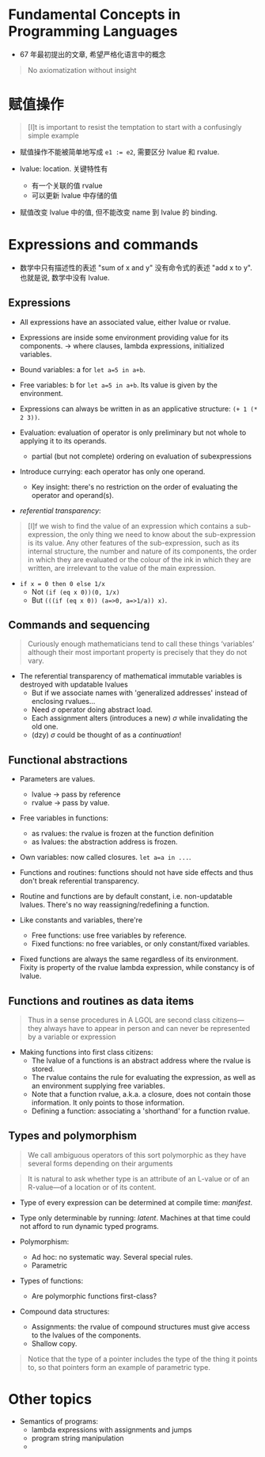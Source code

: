 # Fundamental Concepts in Programming Languages

* 67 年最初提出的文章, 希望严格化语言中的概念

> No axiomatization without insight

# 赋值操作

> [I]t is important to resist the temptation to start with a confusingly simple example

* 赋值操作不能被简单地写成 `e1 := e2`, 需要区分 lvalue 和 rvalue.

* lvalue: location. 关键特性有
  - 有一个关联的值 rvalue
  - 可以更新 lvalue 中存储的值

* 赋值改变 lvalue 中的值, 但不能改变 name 到 lvalue 的 binding.

# Expressions and commands

* 数学中只有描述性的表述 "sum of x and y" 没有命令式的表述 "add x to y".
  也就是说, 数学中没有 lvalue.

## Expressions
* All expressions have an associated value, either lvalue or rvalue.

* Expressions are inside some environment providing value for its components.
  $\to$ where clauses, lambda expressions, initialized variables.

* Bound variables: a for `let a=5 in a+b`.

* Free variables: b for `let a=5 in a+b`. Its value is given by the environment.

* Expressions can always be written in as an applicative structure: `(+ 1 (* 2 3))`.

* Evaluation: evaluation of operator is only preliminary but not whole to applying it to its operands.
  - partial (but not complete) ordering on evaluation of subexpressions

* Introduce currying: each operator has only one operand.
  - Key insight: there's no restriction on the order of evaluating the operator and operand(s).

* *referential transparency*:
> [I]f we wish to find the value of an expression which contains a
> sub-expression, the only thing we need to know about the sub-expression is its
> value. Any other features of the sub-expression, such as its internal
> structure, the number and nature of its components, the order in which they are
> evaluated or the colour of the ink in which they are written, are irrelevant to
> the value of the main expression.

* `if x = 0 then 0 else 1/x`
  - Not `(if (eq x 0))(0, 1/x)`
  - But `(((if (eq x 0)) (a=>0, a=>1/a)) x)`.

## Commands and sequencing

> Curiously enough mathematicians tend to call these things ‘variables’ although
> their most important property is precisely that they do not vary.

* The referential transparency of mathematical immutable variables is destroyed with updatable lvalues
  - But if we associate names with 'generalized addresses' instead of enclosing rvalues...
  - Need $\sigma$ operator doing abstract load.
  - Each assignment alters (introduces a new) $\sigma$ while invalidating the old one.
  - (dzy) $\sigma$ could be thought of as a *continuation*!

## Functional abstractions
* Parameters are values.
  - lvalue $\to$ pass by reference
  - rvalue $\to$ pass by value.

* Free variables in functions:
  - as rvalues: the rvalue is frozen at the function definition
  - as lvalues: the abstraction address is frozen.

* Own variables: now called closures. `let a=a in ...`.

* Functions and routines: functions should not have side effects and thus don't break referential transparency.

* Routine and functions are by default constant, i.e. non-updatable lvalues.
  There's no way reassigning/redefining a function.

* Like constants and variables, there're
  - Free functions: use free variables by reference.
  - Fixed functions: no free variables, or only constant/fixed variables.

* Fixed functions are always the same regardless of its environment.
  Fixity is property of the rvalue lambda expression, while constancy is of lvalue.

## Functions and routines as data items
> Thus in a sense procedures in A LGOL are second class citizens—they always have
> to appear in person and can never be represented by a variable or expression

* Making functions into first class citizens:
  - The lvalue of a functions is an abstract address where the rvalue is stored.
  - The rvalue contains the rule for evaluating the expression, as well as an environment supplying free variables.
  - Note that a function rvalue, a.k.a. a closure, does not contain those information. It only points to those information.
  - Defining a function: associating a 'shorthand' for a function rvalue.

## Types and polymorphism
> We call ambiguous operators of this sort polymorphic as they have several forms
> depending on their arguments

> It is natural to ask whether type is an attribute of an L-value
> or of an R-value—of a location or of its content.

* Type of every expression can be determined at compile time: *manifest*.

* Type only determinable by running: *latent*.
  Machines at that time could not afford to run dynamic typed programs.

* Polymorphism:
  - Ad hoc: no systematic way. Several special rules.
  - Parametric

* Types of functions:
  - Are polymorphic functions first-class?

* Compound data structures:
  - Assignments: the rvalue of compound structures must give access to the lvalues of the components.
  - Shallow copy.

> Notice that the type of a pointer includes the type of the thing it points to,
> so that pointers form an example of parametric type.


# Other topics
* Semantics of programs:
  - lambda expressions with assignments and jumps
  - program string manipulation
  - 
